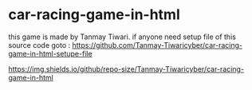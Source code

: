 # car-racing-game-in-html
this game is made by Tanmay Tiwari. 
if anyone need setup file of this source code goto : https://github.com/Tanmay-Tiwaricyber/car-racing-game-in-html-setupe-file

https://img.shields.io/github/repo-size/Tanmay-Tiwaricyber/car-racing-game-in-html
